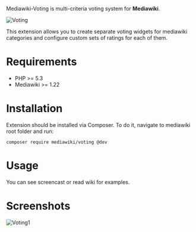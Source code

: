 Mediawiki-Voting is multi-criteria voting system for **Mediawiki**.

![Voting](http://content.screencast.com/users/vedmakaa/folders/Snagit/media/8b0cfcdf-c0a8-4f49-9e41-90cd4ad1eb81/06.04.2014-12.49.png)

This extension allows you to create separate voting widgets for mediawiki categories and configure custom sets of ratings for each of them.


Requirements
============
* PHP >= 5.3
* Mediawiki >= 1.22

Installation
============
Extension should be installed via Composer. To do it, navigate to mediawiki root folder and run:

```
composer require mediawiki/voting @dev
```

Usage
=====
You can see screencast or read wiki for examples.

Screenshots
===========
![Voting1](http://content.screencast.com/users/vedmakaa/folders/Snagit/media/b6727f91-22c4-4127-a9e4-6e20b0af47b7/06.04.2014-12.41.png)
